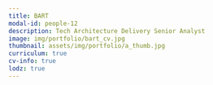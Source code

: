 ```yaml
---
title: BART 
modal-id: people-12
description: Tech Architecture Delivery Senior Analyst
image: img/portfolio/bart_cv.jpg
thumbnail: assets/img/portfolio/a_thumb.jpg
curriculum: true
cv-info: true
lodz: true
---
```

